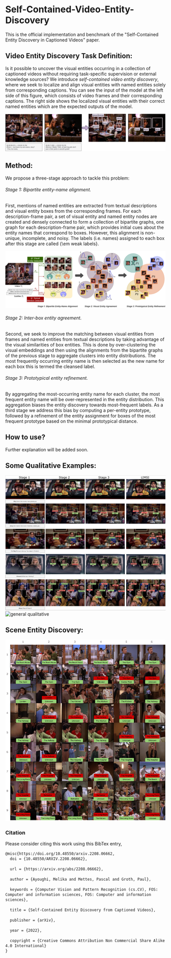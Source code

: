 # Self-Contained-Video-Entity-Discovery
This is the official implementation and benchmark of the "Self-Contained Entity Discovery in Captioned Videos"  paper.

## Video Entity Discovery Task Definition:
Is it possible to uncover the visual entities occurring in a collection of captioned videos without requiring task-specific supervision or external knowledge sources? We introduce *self-contained video entity discovery*, where we seek to localize and align visual entities with named entities solely from corresponding captions. You can see the input of the model at the left side of this figure, which consists of video frames and their corresponding captions. The right side shows the localized visual entities with their correct named entities which are the expected outputs of the model.

![problem definition](https://github.com/Melika-Ayoughi/Self-Contained-Video-Entity-Discovery/blob/master/images/probblem_definition.png)

## Method:
We propose a three-stage approach to tackle this problem:

###### Stage 1: Bipartite entity-name alignment.
First, mentions of named entities are extracted from textual descriptions and visual entity boxes from the corresponding frames. For each description-frame pair, a set of visual entity and named entity nodes are created and densely connected to form a collection of bipartite graphs, one graph for each description-frame pair, which provides initial cues about the entity names that correspond to boxes. However, this alignment is non-unique, incomplete, and noisy. The labels (i.e. names) assigned to each box after this stage are called {\em weak labels}.

![method](./images/method_2.png)

###### Stage 2: Inter-box entity agreement. 
Second, we seek to improve the matching between visual entities from frames and named entities from textual descriptions by taking advantage of the visual similarities of box entities. This is done by over-clustering the visual embeddings and then using the alignments from the bipartite graphs of the previous stage to aggregate clusters into entity distributions. The most frequently occurring entity name is then selected as the new name for each box this is termed the cleansed label.

###### Stage 3: Prototypical entity refinement.
By aggregating the most-occurring entity name for each cluster, the most frequent entity name will be over-represented in the entity distribution. This aggregation biases the entity discovery towards most-frequent labels. As a third stage we address this bias by computing a per-entity prototype, followed by a refinement of the entity assignment for boxes of the most frequent prototype based on the minimal prototypical distance.

## How to use?
Further explanation will be added soon.

## Some Qualitative Examples:
![with limsi](./images/qualitative.png)
![general qualitative](./images/general_qualitative.png)

## Scene Entity Discovery:
![scene entities](./images/scenes.png) 

### Citation
Please consider citing this work using this BibTex entry,

```
@misc{https://doi.org/10.48550/arxiv.2208.06662,
  doi = {10.48550/ARXIV.2208.06662},
  
  url = {https://arxiv.org/abs/2208.06662},
  
  author = {Ayoughi, Melika and Mettes, Pascal and Groth, Paul},
  
  keywords = {Computer Vision and Pattern Recognition (cs.CV), FOS: Computer and information sciences, FOS: Computer and information sciences},
  
  title = {Self-Contained Entity Discovery from Captioned Videos},
  
  publisher = {arXiv},
  
  year = {2022},
  
  copyright = {Creative Commons Attribution Non Commercial Share Alike 4.0 International}
}

```
